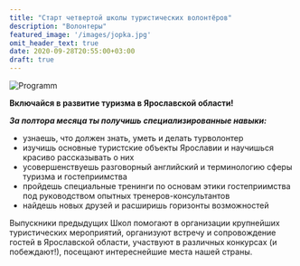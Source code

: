 ```yaml
---
title: "Старт четвертой школы туристических волонтёров"
description: "Волонтеры"
featured_image: '/images/jopka.jpg'
omit_header_text: true
date: 2020-09-28T20:55:00+03:00
draft: true
---
```

![Programm](/images/tourist.jpg "Программа курса")

**Включайся в развитие туризма в Ярославской области!**

___За полтора месяца ты получишь специализированные навыки:___
- узнаешь, что должен знать, уметь и делать турволонтер
- изучишь основные туристские объекты Ярославии и научишься красиво рассказывать о них
- усовершенствуешь разговорный английский и терминологию сферы туризма и гостеприимства
- пройдешь специальные тренинги по основам этики гостеприимства под руководством опытных тренеров-консультантов
- найдешь новых друзей и расширишь горизонты возможностей

Выпускники предыдущих Школ помогают в организации крупнейших туристических мероприятий, организуют встречу и сопровождение гостей в Ярославской области, участвуют в различных конкурсах (и побеждают!), посещают интереснейшие места нашей страны.



